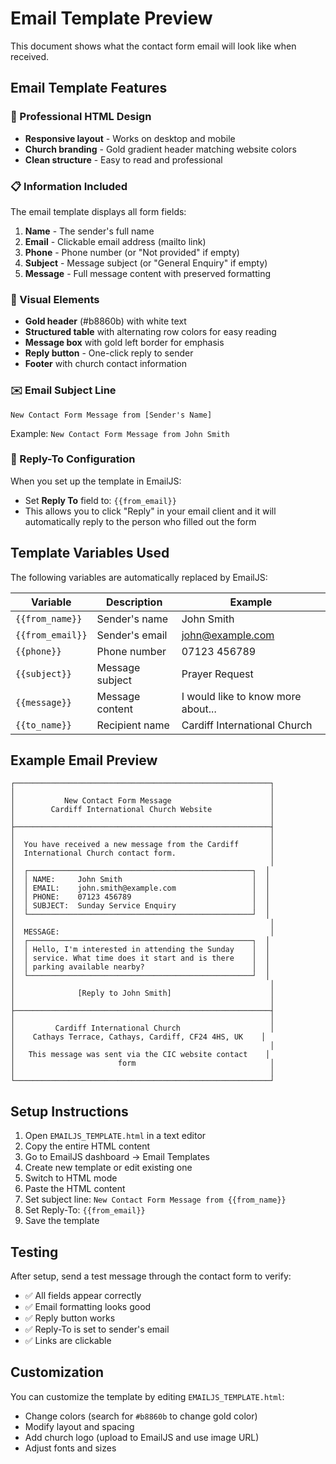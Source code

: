 # Email Template Preview

This document shows what the contact form email will look like when received.

## Email Template Features

### 📧 Professional HTML Design
- **Responsive layout** - Works on desktop and mobile
- **Church branding** - Gold gradient header matching website colors
- **Clean structure** - Easy to read and professional

### 📋 Information Included

The email template displays all form fields:

1. **Name** - The sender's full name
2. **Email** - Clickable email address (mailto link)
3. **Phone** - Phone number (or "Not provided" if empty)
4. **Subject** - Message subject (or "General Enquiry" if empty)
5. **Message** - Full message content with preserved formatting

### 🎨 Visual Elements

- **Gold header** (#b8860b) with white text
- **Structured table** with alternating row colors for easy reading
- **Message box** with gold left border for emphasis
- **Reply button** - One-click reply to sender
- **Footer** with church contact information

### ✉️ Email Subject Line

```
New Contact Form Message from [Sender's Name]
```

Example: `New Contact Form Message from John Smith`

### 🔄 Reply-To Configuration

When you set up the template in EmailJS:
- Set **Reply To** field to: `{{from_email}}`
- This allows you to click "Reply" in your email client and it will automatically reply to the person who filled out the form

## Template Variables Used

The following variables are automatically replaced by EmailJS:

| Variable | Description | Example |
|----------|-------------|---------|
| `{{from_name}}` | Sender's name | John Smith |
| `{{from_email}}` | Sender's email | john@example.com |
| `{{phone}}` | Phone number | 07123 456789 |
| `{{subject}}` | Message subject | Prayer Request |
| `{{message}}` | Message content | I would like to know more about... |
| `{{to_name}}` | Recipient name | Cardiff International Church |

## Example Email Preview

```
┌─────────────────────────────────────────────────────────┐
│                                                         │
│           New Contact Form Message                      │
│        Cardiff International Church Website             │
│                                                         │
├─────────────────────────────────────────────────────────┤
│                                                         │
│  You have received a new message from the Cardiff       │
│  International Church contact form.                     │
│                                                         │
│  ┌──────────────────────────────────────────────────┐  │
│  │ NAME:     John Smith                             │  │
│  │ EMAIL:    john.smith@example.com                 │  │
│  │ PHONE:    07123 456789                           │  │
│  │ SUBJECT:  Sunday Service Enquiry                 │  │
│  └──────────────────────────────────────────────────┘  │
│                                                         │
│  MESSAGE:                                               │
│  ┌──────────────────────────────────────────────────┐  │
│  │ Hello, I'm interested in attending the Sunday    │  │
│  │ service. What time does it start and is there    │  │
│  │ parking available nearby?                        │  │
│  └──────────────────────────────────────────────────┘  │
│                                                         │
│              [Reply to John Smith]                      │
│                                                         │
├─────────────────────────────────────────────────────────┤
│                                                         │
│         Cardiff International Church                    │
│    Cathays Terrace, Cathays, Cardiff, CF24 4HS, UK    │
│                                                         │
│   This message was sent via the CIC website contact    │
│                       form                              │
│                                                         │
└─────────────────────────────────────────────────────────┘
```

## Setup Instructions

1. Open `EMAILJS_TEMPLATE.html` in a text editor
2. Copy the entire HTML content
3. Go to EmailJS dashboard → Email Templates
4. Create new template or edit existing one
5. Switch to HTML mode
6. Paste the HTML content
7. Set subject line: `New Contact Form Message from {{from_name}}`
8. Set Reply-To: `{{from_email}}`
9. Save the template

## Testing

After setup, send a test message through the contact form to verify:
- ✅ All fields appear correctly
- ✅ Email formatting looks good
- ✅ Reply button works
- ✅ Reply-To is set to sender's email
- ✅ Links are clickable

## Customization

You can customize the template by editing `EMAILJS_TEMPLATE.html`:
- Change colors (search for `#b8860b` to change gold color)
- Modify layout and spacing
- Add church logo (upload to EmailJS and use image URL)
- Adjust fonts and sizes
